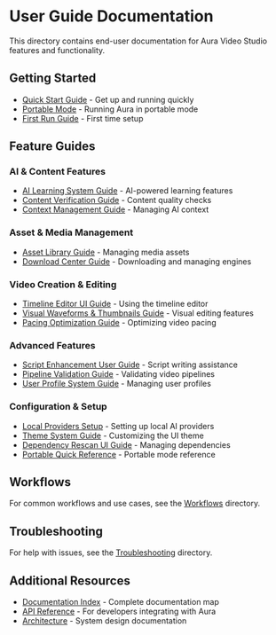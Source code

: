 # User Guide Documentation

This directory contains end-user documentation for Aura Video Studio features and functionality.

## Getting Started

- [Quick Start Guide](QUICKSTART.md) - Get up and running quickly
- [Portable Mode](PORTABLE.md) - Running Aura in portable mode
- [First Run Guide](PORTABLE_FIRST_RUN.md) - First time setup

## Feature Guides

### AI & Content Features
- [AI Learning System Guide](AI_LEARNING_SYSTEM_GUIDE.md) - AI-powered learning features
- [Content Verification Guide](CONTENT_VERIFICATION_GUIDE.md) - Content quality checks
- [Context Management Guide](CONTEXT_MANAGEMENT_GUIDE.md) - Managing AI context

### Asset & Media Management
- [Asset Library Guide](ASSET_LIBRARY_GUIDE.md) - Managing media assets
- [Download Center Guide](DOWNLOAD_CENTER.md) - Downloading and managing engines

### Video Creation & Editing
- [Timeline Editor UI Guide](TIMELINE_EDITOR_UI_GUIDE.md) - Using the timeline editor
- [Visual Waveforms & Thumbnails Guide](VISUAL_WAVEFORMS_THUMBNAILS_GUIDE.md) - Visual editing features
- [Pacing Optimization Guide](PACING_OPTIMIZATION_GUIDE.md) - Optimizing video pacing

### Advanced Features
- [Script Enhancement User Guide](SCRIPT_ENHANCEMENT_USER_GUIDE.md) - Script writing assistance
- [Pipeline Validation Guide](PIPELINE_VALIDATION_GUIDE.md) - Validating video pipelines
- [User Profile System Guide](USER_PROFILE_SYSTEM_GUIDE.md) - Managing user profiles

### Configuration & Setup
- [Local Providers Setup](LOCAL_PROVIDERS_SETUP.md) - Setting up local AI providers
- [Theme System Guide](THEME_SYSTEM_GUIDE.md) - Customizing the UI theme
- [Dependency Rescan UI Guide](DEPENDENCY_RESCAN_UI_GUIDE.md) - Managing dependencies
- [Portable Quick Reference](PORTABLE_ONLY_QUICK_REFERENCE.md) - Portable mode reference

## Workflows

For common workflows and use cases, see the [Workflows](../workflows/) directory.

## Troubleshooting

For help with issues, see the [Troubleshooting](../troubleshooting/) directory.

## Additional Resources

- [Documentation Index](../INDEX.md) - Complete documentation map
- [API Reference](../api/) - For developers integrating with Aura
- [Architecture](../architecture/) - System design documentation
